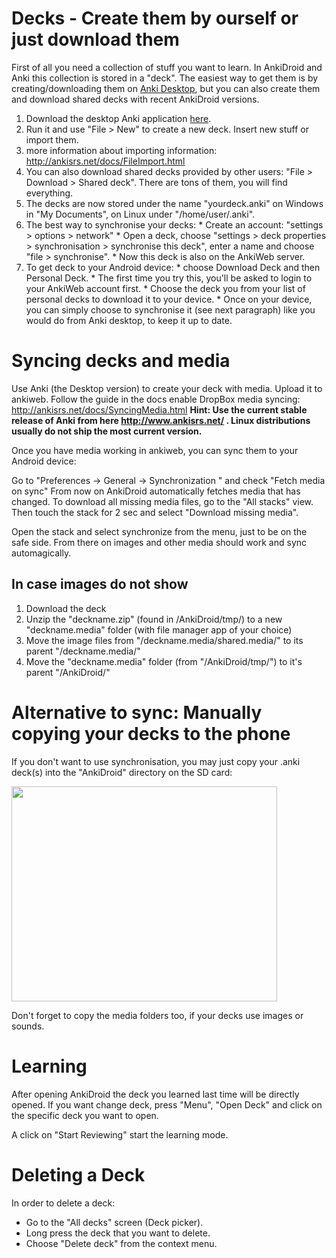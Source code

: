 # Decks - Create them by ourself or just download them
First of all you need a collection of stuff you want to learn. In AnkiDroid and Anki this collection is stored in a "deck". The easiest way to get them is by creating/downloading them on [Anki Desktop](http://ankisrs.net/), but you can also create them and download shared decks with recent AnkiDroid versions.

  1. Download the desktop Anki application [here](http://ankisrs.net).
  1. Run it and use "File > New" to create a new deck. Insert new stuff or import them.
  1. more information about importing information: http://ankisrs.net/docs/FileImport.html
  1. You can also download shared decks provided by other users: "File > Download > Shared deck". There are tons of them, you will find everything.
  1. The decks are now stored under the name "yourdeck.anki" on Windows in "My Documents", on Linux under "/home/user/.anki".
  1. The best way to synchronise your decks:
    * Create an account: "settings > options > network"
    * Open a deck, choose "settings > deck properties > synchronisation > synchronise this deck", enter a name and choose "file > synchronise".
    * Now this deck is also on the AnkiWeb server.
  1. To get deck to your Android device:
    * choose Download Deck and then Personal Deck.
    * The first time you try this, you'll be asked to login to your AnkiWeb account first.
    * Choose the deck you from your list of personal decks to download it to your device.
    * Once on your device, you can simply choose to synchronise it (see next paragraph) like you would do from Anki desktop, to keep it up to date.

# Syncing decks and media
Use Anki (the Desktop version) to create your deck with media. Upload it to ankiweb. Follow the guide in the docs enable DropBox media syncing: http://ankisrs.net/docs/SyncingMedia.html
**Hint: Use the current stable release of Anki from here http://www.ankisrs.net/ .
Linux distributions usually do not ship the most current version.**

Once you have media working in ankiweb, you can sync them to your Android device:

Go to "Preferences -> General -> Synchronization " and check "Fetch media on sync" From now on AnkiDroid automatically fetches media that has changed. To download all missing media files, go to the "All stacks" view. Then touch the stack for 2 sec and select "Download missing media".

Open the stack and select synchronize from the menu, just to be on the safe side. From there on images and other media should work and sync automagically.

## In case images do not show

  1. Download the deck
  1. Unzip the "deckname.zip" (found in /AnkiDroid/tmp/) to a new "deckname.media" folder (with file manager app of your choice)
  1. Move the image files from "/deckname.media/shared.media/" to its parent "/deckname.media/"
  1. Move the "deckname.media" folder (from "/AnkiDroid/tmp/") to it's parent "/AnkiDroid/"

# Alternative to sync: Manually copying your decks to the phone

If you don't want to use synchronisation, you may just copy your .anki deck(s) into the "AnkiDroid" directory on the SD card:

<a href='http://www.youtube.com/watch?feature=player_embedded&v=QHfQH-UeDpM' target='_blank'><img src='http://img.youtube.com/vi/QHfQH-UeDpM/0.jpg' width='425' height=344 /></a>

Don't forget to copy the media folders too, if your decks use images or sounds.

# Learning

After opening AnkiDroid the deck you learned last time will be directly opened. If you want change deck, press "Menu", "Open Deck" and click on the specific deck you want to open.

A click on "Start Reviewing" start the learning mode.

# Deleting a Deck

In order to delete a deck:
  * Go to the "All decks" screen (Deck picker).
  * Long press the deck that you want to delete.
  * Choose "Delete deck" from the context menu.